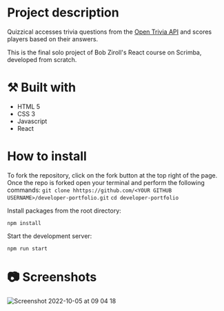 # Project description

Quizzical accesses trivia questions from the <a href="https://opentdb.com/api_config.php">Open Trivia API</a> and scores players based on their answers.

This is the final solo project of Bob Ziroll's React course on Scrimba, developed from scratch.

# ⚒️ Built with

<ul>
  <li>HTML 5</li>
  <li>CSS 3</li>
  <li>Javascript</li>
  <li>React</li>
</ul>

# How to install

To fork the repository, click on the fork button at the top right of the page. Once the repo is forked open your terminal and perform the following commands: 
```git clone hhttps://github.com/<YOUR GITHUB USERNAME>/developer-portfolio.git```
```cd developer-portfolio```

Install packages from the root directory:

```npm install```

Start the development server:

```npm run start```

# 📷 Screenshots

![Screenshot 2022-10-05 at 09 04 18](https://user-images.githubusercontent.com/91851828/194067166-831f6218-e57e-4803-966e-ddb443cfae26.png)

